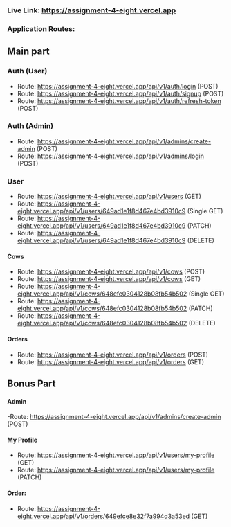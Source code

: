 ### Live Link: https://assignment-4-eight.vercel.app

### Application Routes:

## Main part

### Auth (User)

- Route: https://assignment-4-eight.vercel.app/api/v1/auth/login (POST)
- Route: https://assignment-4-eight.vercel.app/api/v1/auth/signup (POST)
- Route: https://assignment-4-eight.vercel.app/api/v1/auth/refresh-token (POST)

### Auth (Admin)

- Route: https://assignment-4-eight.vercel.app/api/v1/admins/create-admin (POST)
- Route: https://assignment-4-eight.vercel.app/api/v1/admins/login (POST)

### User

- Route: https://assignment-4-eight.vercel.app/api/v1/users (GET)
- Route: https://assignment-4-eight.vercel.app/api/v1/users/649ad1e1f8d467e4bd3910c9 (Single GET)
- Route: https://assignment-4-eight.vercel.app/api/v1/users/649ad1e1f8d467e4bd3910c9 (PATCH)
- Route: https://assignment-4-eight.vercel.app/api/v1/users/649ad1e1f8d467e4bd3910c9 (DELETE)

#### Cows

- Route: https://assignment-4-eight.vercel.app/api/v1/cows (POST)
- Route: https://assignment-4-eight.vercel.app/api/v1/cows (GET)
- Route: https://assignment-4-eight.vercel.app/api/v1/cows/648efc0304128b08fb54b502 (Single GET)
- Route: https://assignment-4-eight.vercel.app/api/v1/cows/648efc0304128b08fb54b502 (PATCH)
- Route: https://assignment-4-eight.vercel.app/api/v1/cows/648efc0304128b08fb54b502 (DELETE)

#### Orders

- Route: https://assignment-4-eight.vercel.app/api/v1/orders (POST)
- Route: https://assignment-4-eight.vercel.app/api/v1/orders (GET)

## Bonus Part

#### Admin

-Route: https://assignment-4-eight.vercel.app/api/v1/admins/create-admin (POST)

#### My Profile

- Route: https://assignment-4-eight.vercel.app/api/v1/users/my-profile (GET)
- Route: https://assignment-4-eight.vercel.app/api/v1/users/my-profile (PATCH)

#### Order:

- Route: https://assignment-4-eight.vercel.app/api/v1/orders/649efce8e32f7a994d3a53ed (GET)

